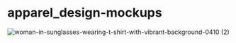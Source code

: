 # apparel_design-mockups
![woman-in-sunglasses-wearing-t-shirt-with-vibrant-background-0410 (2)](https://github.com/user-attachments/assets/bcaa067c-0547-4753-8ea2-1b43cf989fff)
